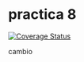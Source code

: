 # practica 8

[![Coverage Status](https://coveralls.io/repos/github/alu0101327679/practica-8-DSI-/badge.svg?branch=main)](https://coveralls.io/github/alu0101327679/practica-8-DSI-?branch=main)

cambio